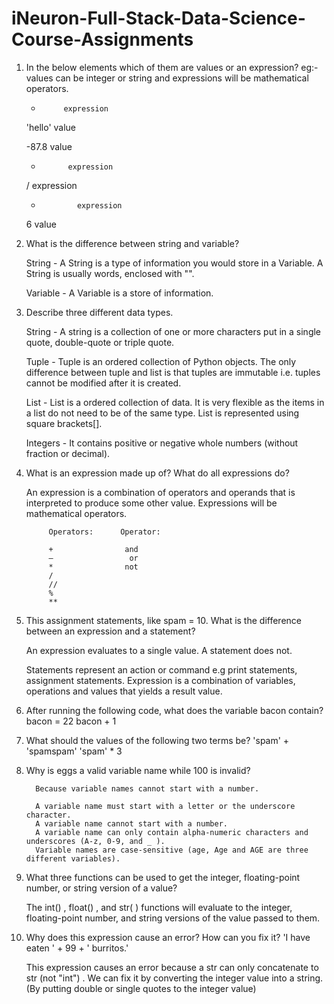 # iNeuron-Full-Stack-Data-Science-Course-Assignments

1. In the below elements which of them are values or an expression? eg:- values can be integer or string and expressions will be mathematical operators.

    *          expression
    
   'hello'     value
   
   -87.8       value
   
   -           expression
   
   /           expression
   
   +	         expression
   
   6           value
   
   
2. What is the difference between string and variable?

      String - A String is a type of information you would store in a Variable. A String is usually words, enclosed with "".

      Variable - A Variable is a store of information. 


3. Describe three different data types.

      String - A string is a collection of one or more characters put in a single quote, double-quote or triple quote. 

      Tuple - Tuple is an ordered collection of Python objects. The only difference between tuple and list is that tuples are immutable i.e. tuples cannot be modified               after it is created.

      List - List is a ordered collection of data. It is very flexible as the items in a list do not need to be of the same type.
             List is represented using square brackets[].

      Integers - It contains positive or negative whole numbers (without fraction or decimal). 


4. What is an expression made up of? What do all expressions do?

      An expression is a combination of operators and operands that is interpreted to produce some other value.
      Expressions will be mathematical operators.

            Operators:		Operator:

            +	             and
            –	              or
            *	             not
            /	
            //	
            %	
            **



5. This assignment statements, like spam = 10. What is the difference between an expression and a statement?

      An expression evaluates to a single value. A statement does not.

      Statements represent an action or command e.g print statements, assignment statements. 
      Expression is a combination of variables, operations and values that yields a result value.


6. After running the following code, what does the variable bacon contain?
      bacon = 22
      bacon + 1


7. What should the values of the following two terms be?
       'spam' + 'spamspam'
       'spam' * 3

    
8. Why is eggs a valid variable name while 100 is invalid?

         Because variable names cannot start with a number.

         A variable name must start with a letter or the underscore character.
         A variable name cannot start with a number. 
         A variable name can only contain alpha-numeric characters and underscores (A-z, 0-9, and _ ).
         Variable names are case-sensitive (age, Age and AGE are three different variables).


9. What three functions can be used to get the integer, floating-point number, or string version of a value?

      The int() , float() , and str( ) functions will evaluate to the integer, floating-point number, and string versions of the value passed to them.


10. Why does this expression cause an error? How can you fix it?
       'I have eaten ' + 99 + ' burritos.'

      This expression causes an error because a str can only concatenate to str (not "int") .
      We can fix it by converting the integer value into a string.(By putting double or single quotes to the integer value)

